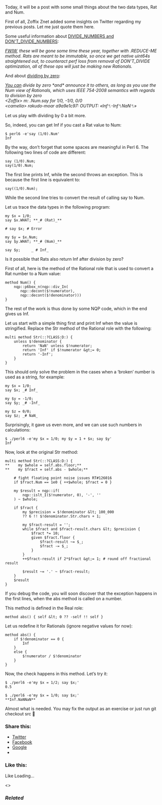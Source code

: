Today, it will be a post with some small things about the two data types, Rat and Num.

First of all, Zoffix Znet added some insights on Twitter regarding my previous posts. Let me just quote them here.

Some useful information about [DIVIDE\_NUMBERS and DON'T\_DIVIDE\_NUMBERS][1]:

_[FWIW][2], these will be gone some time these year, together with .REDUCE-ME method. Rats are meant to be immutable, so once we get native uint64s straightened out, to counteract perf loss from removal of DON’T\_DIVIDE optimization, all of these ops will just be making new Rationals._

And about [dividing by zero][3]:

_[You can][4] divide by zero \*and\* announce it to others, as long as you use the Num view of Rationals, which uses IEEE 754-2008 semantics with regards to division by zero<br />
 &lt;Zoffix&gt; m: .Num.say for 1/0, -1/0, 0/0<br />
 &lt;camelia&gt; rakudo-moar a9a9e1c97: OUTPUT: «Inf␤-Inf␤NaN␤»_

Let us play with dividing by 0 a bit more.

So, indeed, you can get Inf if you cast a Rat value to Num:

	$ perl6 -e'say (1/0).Num'
	Inf

By the way, don’t forget that some spaces are meaningful in Perl 6. The following two lines of code are different:

	say (1/0).Num;
	say(1/0).Num;

The first line prints Inf, while the second throws an exception. This is because the first line is equivalent to:

	say((1/0).Num);

While the second line tries to convert the result of calling say to Num.

Let us trace the data types in the following program:

	my $x = 1/0;
	say $x.WHAT; **_# (Rat)_**

	# say $x; # Error

	my $y = $x.Num;
	say $y.WHAT; **_# (Num)_**

	say $y;     _ # Inf_

Is it possible that Rats also return Inf after division by zero?

First of all, here is the method of the Rational role that is used to convert a Rat number to a Num value:

	method Num() {
	    nqp::p6box_n(nqp::div_In(
	       nqp::decont($!numerator),
	       nqp::decont($!denominator)))
	}

The rest of the work is thus done by some NQP code, which in the end gives us Inf.

Let us start with a simple thing first and print Inf when the value is stringified. Replace the Str method of the Rational role with the following:

	multi method Str(::?CLASS:D:) {
	    unless $!denominator {
	        return 'NaN' unless $!numerator;
	        return 'Inf' if $!numerator &gt;= 0;
	        return '-Inf';
	    }
	}

This should only solve the problem in the cases when a ‘broken’ number is used as a string, for example:

	my $x = 1/0;
	say $x; _# Inf_

	my $y = -1/0;
	say $y; _# -Inf_

	my $z = 0/0;
	say $z; _# NaN_

Surprisingly, it gave us even more, and we can use such numbers in calculations:

	$ ./perl6 -e'my $x = 1/0; my $y = 1 + $x; say $y'
	Inf

Now, look at the original Str method:

	multi method Str(::?CLASS:D:) {
	**    my $whole = self.abs.floor;**
	**    my $fract = self.abs - $whole;**

	    # fight floating point noise issues RT#126016
	    if $fract.Num == 1e0 { ++$whole; $fract = 0 }

	    my $result = nqp::if(
	        nqp::islt_I($!numerator, 0), '-', ''
	    ) ~ $whole;

	    if $fract {
	        my $precision = $!denominator &lt; 100_000
	        ?? 6 !! $!denominator.Str.chars + 1;

	        my $fract-result = '';
	        while $fract and $fract-result.chars &lt; $precision {
	            $fract *= 10;
	            given $fract.floor {
	                $fract-result ~= $_;
	                $fract -= $_;
	            }
	        }
	        ++$fract-result if 2*$fract &gt;= 1; # round off fractional result

	        $result ~= '.' ~ $fract-result;
	    }
	    $result
	}

If you debug the code, you will soon discover that the exception happens in the first lines, when the abs method is called on a number.

This method is defined in the Real role:

	method abs() { self &lt; 0 ?? -self !! self }

Let us redefine it for Rationals (ignore negative values for now):

	method abs() {
	    if $!denominator == 0 {
	        Inf
	    }
	    else {
	        $!numerator / $!denominator
	    }
	}

Now, the check happens in this method. Let’s try it:

	$ ./perl6 -e'my $x = 1/2; say $x;'
	0.5

	$ ./perl6 -e'my $x = 1/0; say $x;'
	**Inf.NaNNaN**

Almost what is needed. You may fix the output as an exercise or just run git checkout src 🙂

### Share this:

* [Twitter][5]
* [Facebook][6]
* [Google][7]
*

### Like this:

Like Loading...

<>

### _Related_

  [1]: https://perl6.online/2018/01/27/38-to-divide-or-not-to-divide/
  [2]: https://twitter.com/zoffix/status/957413166631317505
  [3]: https://perl6.online/2018/01/26/37-dividing-by-zero-in-perl-6/
  [4]: https://twitter.com/zoffix/status/957413711018328064
  [5]: https://perl6.online/2018/01/28/39-experimenting-with-rats-and-nums-in-perl-6/?share=twitter "Click to share on Twitter"
  [6]: https://perl6.online/2018/01/28/39-experimenting-with-rats-and-nums-in-perl-6/?share=facebook "Click to share on Facebook"
  [7]: https://perl6.online/2018/01/28/39-experimenting-with-rats-and-nums-in-perl-6/?share=google-plus-1 "Click to share on Google+"